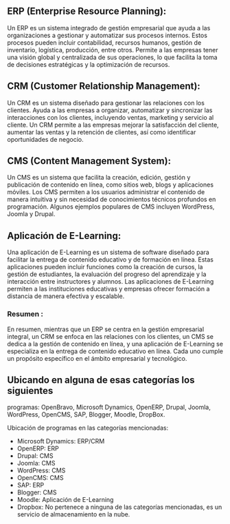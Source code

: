 ## ERP (Enterprise Resource Planning):
Un ERP es un sistema integrado de gestión empresarial que ayuda a las organizaciones a gestionar y automatizar sus procesos internos. Estos procesos pueden incluir contabilidad, recursos humanos, gestión de inventario, logística, producción, entre otros. Permite a las empresas tener una visión global y centralizada de sus operaciones, lo que facilita la toma de decisiones estratégicas y la optimización de recursos.

## CRM (Customer Relationship Management):
Un CRM es un sistema diseñado para gestionar las relaciones con los clientes. Ayuda a las empresas a organizar, automatizar y sincronizar las interacciones con los clientes, incluyendo ventas, marketing y servicio al cliente. Un CRM permite a las empresas mejorar la satisfacción del cliente, aumentar las ventas y la retención de clientes, así como identificar oportunidades de negocio.

## CMS (Content Management System):
Un CMS es un sistema que facilita la creación, edición, gestión y publicación de contenido en línea, como sitios web, blogs y aplicaciones móviles. Los CMS permiten a los usuarios administrar el contenido de manera intuitiva y sin necesidad de conocimientos técnicos profundos en programación. Algunos ejemplos populares de CMS incluyen WordPress, Joomla y Drupal.

## Aplicación de E-Learning:
Una aplicación de E-Learning es un sistema de software diseñado para facilitar la entrega de contenido educativo y de formación en línea. Estas aplicaciones pueden incluir funciones como la creación de cursos, la gestión de estudiantes, la evaluación del progreso del aprendizaje y la interacción entre instructores y alumnos. Las aplicaciones de E-Learning permiten a las instituciones educativas y empresas ofrecer formación a distancia de manera efectiva y escalable.


### Resumen :
En resumen, mientras que un ERP se centra en la gestión empresarial integral, un CRM se enfoca en las relaciones con los clientes, un CMS se dedica a la gestión de contenido en línea, y una aplicación de E-Learning se especializa en la entrega de contenido educativo en línea. Cada uno cumple un propósito específico en el ámbito empresarial y tecnológico.


## Ubicando en alguna de esas categorías los siguientes
programas:
OpenBravo, Microsoft Dynamics, OpenERP, Drupal, Joomla, WordPress,
OpenCMS, SAP, Blogger, Moodle, DropBox.

Ubicación de programas en las categorías mencionadas:
<ul>
<li>Microsoft Dynamics: ERP/CRM</li>
<li>OpenERP: ERP</li>
<li>Drupal: CMS</li>
<li>Joomla: CMS</li>
<li>WordPress: CMS</li>
<li>OpenCMS: CMS</li>
<li>SAP: ERP</li>
<li>Blogger: CMS</li>
<li>Moodle: Aplicación de E-Learning</li>
<li>Dropbox: No pertenece a ninguna de las categorías mencionadas, es un servicio de almacenamiento en la nube.</li>
</ul>
